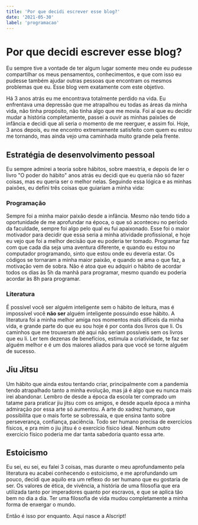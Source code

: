 ```yaml
---
title: 'Por que decidi escrever esse blog?'
date: '2021-05-30'
label: 'programacao'
---
```


# Por que decidi escrever esse blog?

Eu sempre tive a vontade de ter algum lugar somente meu onde eu pudesse compartilhar os meus pensamentos, conhecimentos, e que com isso eu pudesse também ajudar outras pessoas que encontram os mesmos problemas que eu. Esse blog vem exatamente com este objetivo.

Há 3 anos atrás eu me encontrava totalmente perdido na vida. Eu enfrentava uma depressão que me atrapalhou eu todas as áreas da minha vida, não tinha propósito, não tinha algo que me movia. Foi aí que eu decidir mudar a história completamente, passei a ouvir as minhas paixões de infância e decidi que ali seria o momento de me reerguer, e assim foi. Hoje, 3 anos depois, eu me encontro extremamente satisfeito com quem eu estou me tornando, mas ainda vejo uma caminhada muito grande pela frente.

## Estratégia de desenvolvimento pessoal

Eu sempre admirei a teoria sobre hábitos, sobre maestria, e depois de ler o livro "O poder do hábito" anos atrás eu decidi que eu queria não só fazer coisas, mas eu queria ser o melhor nelas. Seguindo essa lógica e as minhas paixões, eu defini três coisas que guiariam a minha vida:

### **Programação**

Sempre foi a minha maior paixão desde a infância. Mesmo não tendo tido a oportunidade de me aprofundar na época, o que só aconteceu no período da faculdade, sempre foi algo pelo qual eu fui apaixonado. Esse foi o maior motivador para decidir que essa seria a minha atividade profissional, e hoje eu vejo que foi a melhor decisão que eu poderia ter tomado. Programar faz com que cada dia seja uma aventura diferente, e quando eu estou no computador programando, sinto que estou onde eu deveria estar. Os códigos se tornaram a minha maior paixão, e quando se ama o que faz, a motivação vem de sobra. Não é atoa que eu adquiri o hábito de acordar todos os dias às 5h da manhã para programar, mesmo quando eu poderia acordar às 8h para programar.

### **Literatura**

É possível você ser alguém inteligente sem o hábito de leitura, mas é impossível você **não ser** alguém inteligente possuindo esse hábito. A literatura foi a minha melhor amiga nos momentos mais difíceis da minha vida, e grande parte do que eu sou hoje é por conta dos livros que li. Os caminhos que me trouxeram até aqui não seriam possíveis sem os livros que eu li. Ler tem dezenas de benefícios, estimula a criatividade, te faz ser alguém melhor e é um dos maiores aliados para que você se torne alguém de sucesso.

## Jiu Jitsu

Um hábito que ainda estou tentando criar, principalmente com a pandemia tendo atrapalhado tanto a minha evolução, mas já é algo que eu nunca mais irei abandonar. Lembro de desde a época da escola ter comprado um tatame para praticar jiu jitsu com os amigos, e desde aquela época a minha admiração por essa arte só aumentou. A arte do xadrez humano, que possibilita que o mais forte se sobressaia, e que ensina tanto sobre perseverança, confiança, paciência. Todo ser humano precisa de exercícios físicos, e pra mim o jiu jitsu é o exercício físico ideal. Nenhum outro exercício físico poderia me dar tanta sabedoria quanto essa arte.

## Estoicismo

Eu sei, eu sei, eu falei 3 coisas, mas durante o meu aprofundamento pela literatura eu acabei conhecendo o estoicismo, e me aprofundando um pouco, decidi que aquilo era um reflexo do ser humano que eu gostaria de ser. Os valores de ética, de vivência, a história de uma filosofia que era utilizada tanto por imperadores quanto por escravos, e que se aplica tão bem no dia a dia. Ter uma filosofia de vida mudou completamente a minha forma de enxergar o mundo.

Então é isso por enquanto. Aqui nasce a Alscript!
